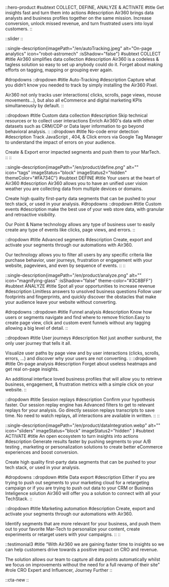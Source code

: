 ::hero-product
#subtext
COLLECT, DEFINE, ANALYZE & ACTIVATE
#title
Get insights fast and turn them into actions
#description
Air360 brings data analysts and business profiles together on the same mission.
Increase conversion, unlock missed revenue, and turn frustrated users into loyal customers.
::

::slider
::

::single-description{imagePath="/en/autoTracking.jpeg" alt="On-page analytics" icon="robot-astromech" :isShadow="false"}
#subtext
COLLECT
#title
Air360 simplifies data collection
#description
Air360 is a codeless & tagless solution so easy to set up anybody could do it. Forget about  making efforts on  tagging, mapping or grouping ever again. 

#dropdowns
::dropdown
#title
Auto-Tracking
#description
Capture what you didn’t know you needed to track by simply installing the Air360 Pixel. 

Air360 not only tracks user interactions( clicks, scrolls, page views, mouse movements...), but also all eCommerce and digital marketing KPIs simultaneously by default.
::

::dropdown
#title
Custom data collection
#description
Skip technical resources or to collect user interactions Enrich Air360's data with other datasets such as CRM/CDP or  Data layer information to go beyond behavioral analysis.
::
::dropdown
#title
No-code error detection
#description
Track JavaScript , 404, & Click errors via Google Tag Manager to understand the impact of errors on your audience. 

Create & Export error impacted segments and push them to your MarTech.
::
::

::single-description{imagePath="/en/product/define.png" alt="" icon="tags" imageStatus="block" imageStatus2="hidden" themeColor="#FA734C"}
#subtext
DEFINE
#title
Your users at the heart of Air360
#description
Air360 allows you to have an unified user vision  weather you are collecting data from multiple devices or domains.  

Create high quality first-party data segments that can be pushed to your tech stack, or used in your analysis.
#dropdowns
::dropdown
#title
Custom events
#description
make the best use of your web store data, with granular and retroactive visibility.

Our Point & Name technology allows any type of business user to easily create any type of events like clicks, page views, and errors.
::

::dropdown
#title
Advanced segments
#description
Create, export and activate your segments through our automations with Air360.

Our technology allows you to filter all users by any specific criteria like purchase behavior, user journeys, frustration or engagement with your website, pageviews, and even by sequence of events.
::
::

::single-description{imagePath="/en/product/analyze.png" alt="" icon="magnifying-glass" :isShadow="false" theme-color="#3C8BFF"}
#subtext
ANALYZE
#title
Spot all your opportunities to increase revenue
#description
Limitless answers to unsolved business questions
Follow user footprints and fingerprints, 
and quickly discover the obstacles that make your audience leave your website without converting.

#dropdowns
::dropdown
#title
Funnel analysis
#description
Know how users or segments navigate and find where to remove friction.Easy to create page view, click and custom event funnels without any tagging allowing a big level of detail.
::

::dropdown
#title
User journeys
#description
Not just another sunburst, the only user journey that tells it all.

Visualize user paths by page view and by user interactions (clicks, scrolls, errors, ...) and discover why your users are not converting.
::
::dropdown
#title
On-page analysis
#description
Forget about useless heatmaps and get real on-page insights.

An additional interface loved business profiles that will allow you to retrieve business, engagement, & frustration metrics with a simple click on your website.
::

::dropdown
#title
Session replays
#description
Confirm your hypothesis faster. Our session replay engine has Advanced filters to get to relevant replays for your analysis. Go directly session replays transcripts to save time. No need to watch replays, all interactions are available in written.
::
::

::single-description{imagePath="/en/product/dataIntegration.webp" alt="" icon="sliders" imageStatus="block" imageStatus2="hidden" }
#subtext
ACTIVATE
#title
An open ecosystem to turn insights into actions
#description
Generate results faster by pushing segments to your A/B testing , marketing or personalization solutions to create better eCommerce experiences and boost conversion.

Create high quality first-party data segments that can be pushed to your tech stack, or used in your analysis.

#dropdowns
::dropdown
#title
Data export
#description
Either if you are trying to push out segments to your marketing cloud for a retargeting campaign or if you are trying to push out data to your CRM or Business Inteligence solution Air360 will offer you a solution to connect with all your TechStack.
::

::dropdown
#title
Marketing automation
#description
Create, export and activate your segments through our automations with Air360.

Identify segments that are more relevant for your business, and  push them out to your favorite Mar-Tech to personalize your content, create experiments or retarget users with your campaigns.
::
::

::testimonial3
#title
“With Air360 we are gaining faster time to insights so we can help customers drive towards a positive impact on CRO and revenue.

The solution allows our team to capture all data points automatically whilst we focus on improvements without the need for a full revamp of their site”
#role
CRO Expert and Influencer, Journey Further
::

::cta-new
::